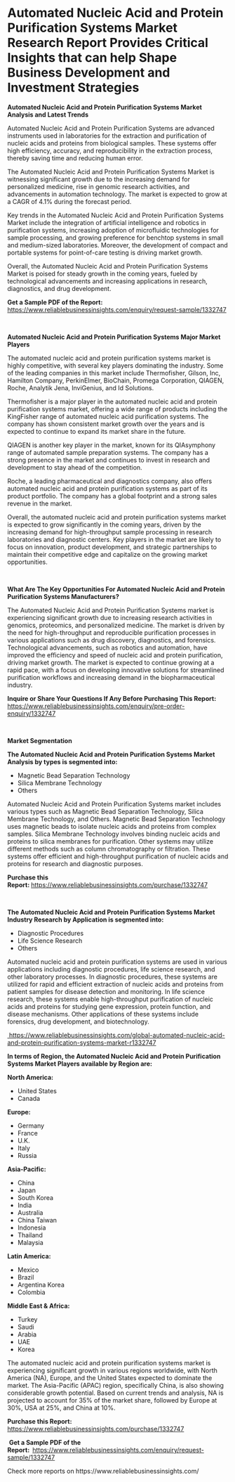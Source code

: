 <p><h1>Automated Nucleic Acid and Protein Purification Systems Market Research Report Provides Critical Insights that can help Shape Business Development and Investment Strategies</h1></p><p><strong>Automated Nucleic Acid and Protein Purification Systems Market Analysis and Latest Trends</strong></p>
<p><p>Automated Nucleic Acid and Protein Purification Systems are advanced instruments used in laboratories for the extraction and purification of nucleic acids and proteins from biological samples. These systems offer high efficiency, accuracy, and reproducibility in the extraction process, thereby saving time and reducing human error.</p><p>The Automated Nucleic Acid and Protein Purification Systems Market is witnessing significant growth due to the increasing demand for personalized medicine, rise in genomic research activities, and advancements in automation technology. The market is expected to grow at a CAGR of 4.1% during the forecast period.</p><p>Key trends in the Automated Nucleic Acid and Protein Purification Systems Market include the integration of artificial intelligence and robotics in purification systems, increasing adoption of microfluidic technologies for sample processing, and growing preference for benchtop systems in small and medium-sized laboratories. Moreover, the development of compact and portable systems for point-of-care testing is driving market growth.</p><p>Overall, the Automated Nucleic Acid and Protein Purification Systems Market is poised for steady growth in the coming years, fueled by technological advancements and increasing applications in research, diagnostics, and drug development.</p></p>
<p><strong>Get a Sample PDF of the Report:&nbsp;</strong> <a href="https://www.reliablebusinessinsights.com/enquiry/request-sample/1332747">https://www.reliablebusinessinsights.com/enquiry/request-sample/1332747</a></p>
<p>&nbsp;</p>
<p><strong>Automated Nucleic Acid and Protein Purification Systems Major Market Players</strong></p>
<p><p>The automated nucleic acid and protein purification systems market is highly competitive, with several key players dominating the industry. Some of the leading companies in this market include Thermofisher, Gilson, Inc, Hamilton Company, PerkinElmer, BioChain, Promega Corporation, QIAGEN, Roche, Analytik Jena, InviGenius, and Id Solutions.</p><p>Thermofisher is a major player in the automated nucleic acid and protein purification systems market, offering a wide range of products including the KingFisher range of automated nucleic acid purification systems. The company has shown consistent market growth over the years and is expected to continue to expand its market share in the future.</p><p>QIAGEN is another key player in the market, known for its QIAsymphony range of automated sample preparation systems. The company has a strong presence in the market and continues to invest in research and development to stay ahead of the competition.</p><p>Roche, a leading pharmaceutical and diagnostics company, also offers automated nucleic acid and protein purification systems as part of its product portfolio. The company has a global footprint and a strong sales revenue in the market.</p><p>Overall, the automated nucleic acid and protein purification systems market is expected to grow significantly in the coming years, driven by the increasing demand for high-throughput sample processing in research laboratories and diagnostic centers. Key players in the market are likely to focus on innovation, product development, and strategic partnerships to maintain their competitive edge and capitalize on the growing market opportunities.</p></p>
<p>&nbsp;</p>
<p><strong>What Are The Key Opportunities For Automated Nucleic Acid and Protein Purification Systems Manufacturers?</strong></p>
<p><p>The Automated Nucleic Acid and Protein Purification Systems market is experiencing significant growth due to increasing research activities in genomics, proteomics, and personalized medicine. The market is driven by the need for high-throughput and reproducible purification processes in various applications such as drug discovery, diagnostics, and forensics. Technological advancements, such as robotics and automation, have improved the efficiency and speed of nucleic acid and protein purification, driving market growth. The market is expected to continue growing at a rapid pace, with a focus on developing innovative solutions for streamlined purification workflows and increasing demand in the biopharmaceutical industry.</p></p>
<p><strong>Inquire or Share Your Questions If Any Before Purchasing This Report:</strong> <a href="https://www.reliablebusinessinsights.com/enquiry/pre-order-enquiry/1332747">https://www.reliablebusinessinsights.com/enquiry/pre-order-enquiry/1332747</a></p>
<p>&nbsp;</p>
<p><strong>Market Segmentation</strong></p>
<p><strong>The Automated Nucleic Acid and Protein Purification Systems Market Analysis by types is segmented into:</strong></p>
<p><ul><li>Magnetic Bead Separation Technology</li><li>Silica Membrane Technology</li><li>Others</li></ul></p>
<p><p>Automated Nucleic Acid and Protein Purification Systems market includes various types such as Magnetic Bead Separation Technology, Silica Membrane Technology, and Others. Magnetic Bead Separation Technology uses magnetic beads to isolate nucleic acids and proteins from complex samples. Silica Membrane Technology involves binding nucleic acids and proteins to silica membranes for purification. Other systems may utilize different methods such as column chromatography or filtration. These systems offer efficient and high-throughput purification of nucleic acids and proteins for research and diagnostic purposes.</p></p>
<p><strong>Purchase this Report:&nbsp;</strong><a href="https://www.reliablebusinessinsights.com/purchase/1332747">https://www.reliablebusinessinsights.com/purchase/1332747</a></p>
<p>&nbsp;</p>
<p><strong>The Automated Nucleic Acid and Protein Purification Systems Market Industry Research by Application is segmented into:</strong></p>
<p><ul><li>Diagnostic Procedures</li><li>Life Science Research</li><li>Others</li></ul></p>
<p><p>Automated nucleic acid and protein purification systems are used in various applications including diagnostic procedures, life science research, and other laboratory processes. In diagnostic procedures, these systems are utilized for rapid and efficient extraction of nucleic acids and proteins from patient samples for disease detection and monitoring. In life science research, these systems enable high-throughput purification of nucleic acids and proteins for studying gene expression, protein function, and disease mechanisms. Other applications of these systems include forensics, drug development, and biotechnology.</p></p>
<p><a href="https://www.reliablebusinessinsights.com/global-automated-nucleic-acid-and-protein-purification-systems-market-r1332747">&nbsp;https://www.reliablebusinessinsights.com/global-automated-nucleic-acid-and-protein-purification-systems-market-r1332747</a></p>
<p><strong>In terms of Region, the Automated Nucleic Acid and Protein Purification Systems Market Players available by Region are:</strong></p>
<p>
    <p> <strong> North America: </strong>
        <ul>
            <li>United States</li>
            <li>Canada</li>
        </ul>
        </p> 
    <p> <strong> Europe: </strong>
        <ul>
            <li>Germany</li>
            <li>France</li>
            <li>U.K.</li>
            <li>Italy</li>
            <li>Russia</li>
        </ul>
        </p> 
    <p> <strong> Asia-Pacific: </strong>
        <ul>
            <li>China</li>
            <li>Japan</li>
            <li>South Korea</li>
            <li>India</li>
            <li>Australia</li>
            <li>China Taiwan</li>
            <li>Indonesia</li>
            <li>Thailand</li>
            <li>Malaysia</li>
        </ul>
        </p> 
    <p> <strong> Latin America: </strong>
        <ul>
            <li>Mexico</li>
            <li>Brazil</li>
            <li>Argentina Korea</li>
            <li>Colombia</li>
        </ul>
        </p> 
    <p> <strong> Middle East & Africa: </strong>
        <ul>
            <li>Turkey</li>
            <li>Saudi</li>
            <li>Arabia</li>
            <li>UAE</li>
            <li>Korea</li>
        </ul>
    </p>
    </p>
<p><p>The automated nucleic acid and protein purification systems market is experiencing significant growth in various regions worldwide, with North America (NA), Europe, and the United States expected to dominate the market. The Asia-Pacific (APAC) region, specifically China, is also showing considerable growth potential. Based on current trends and analysis, NA is projected to account for 35% of the market share, followed by Europe at 30%, USA at 25%, and China at 10%.</p></p>
<p><strong>Purchase this Report: </strong><a href="https://www.reliablebusinessinsights.com/purchase/1332747">https://www.reliablebusinessinsights.com/purchase/1332747</a></p>
<p>&nbsp;<strong>Get a Sample PDF of the Report:&nbsp;&nbsp;</strong><a href="https://www.reliablebusinessinsights.com/enquiry/request-sample/1332747">https://www.reliablebusinessinsights.com/enquiry/request-sample/1332747</a></p>
<p><strong></strong></p>
<p>Check more reports on https://www.reliablebusinessinsights.com/</p>